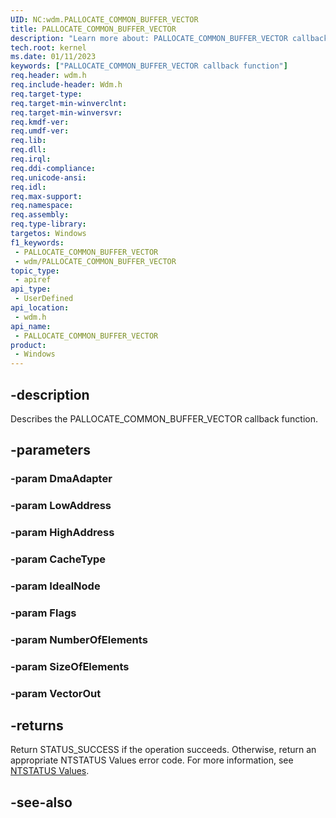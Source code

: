 ```yaml
---
UID: NC:wdm.PALLOCATE_COMMON_BUFFER_VECTOR
title: PALLOCATE_COMMON_BUFFER_VECTOR
description: "Learn more about: PALLOCATE_COMMON_BUFFER_VECTOR callback function"
tech.root: kernel
ms.date: 01/11/2023
keywords: ["PALLOCATE_COMMON_BUFFER_VECTOR callback function"]
req.header: wdm.h
req.include-header: Wdm.h
req.target-type: 
req.target-min-winverclnt: 
req.target-min-winversvr: 
req.kmdf-ver: 
req.umdf-ver: 
req.lib: 
req.dll: 
req.irql: 
req.ddi-compliance: 
req.unicode-ansi: 
req.idl: 
req.max-support: 
req.namespace: 
req.assembly: 
req.type-library: 
targetos: Windows
f1_keywords:
 - PALLOCATE_COMMON_BUFFER_VECTOR
 - wdm/PALLOCATE_COMMON_BUFFER_VECTOR
topic_type:
 - apiref
api_type:
 - UserDefined
api_location:
 - wdm.h
api_name:
 - PALLOCATE_COMMON_BUFFER_VECTOR
product:
 - Windows
---
```


## -description

Describes the PALLOCATE_COMMON_BUFFER_VECTOR callback function.

## -parameters

### -param DmaAdapter

### -param LowAddress

### -param HighAddress

### -param CacheType

### -param IdealNode

### -param Flags

### -param NumberOfElements

### -param SizeOfElements

### -param VectorOut

## -returns

Return STATUS_SUCCESS if the operation succeeds. Otherwise, return an appropriate NTSTATUS Values error code. For more information, see [NTSTATUS Values](/windows-hardware/drivers/kernel/ntstatus-values).

## -see-also
